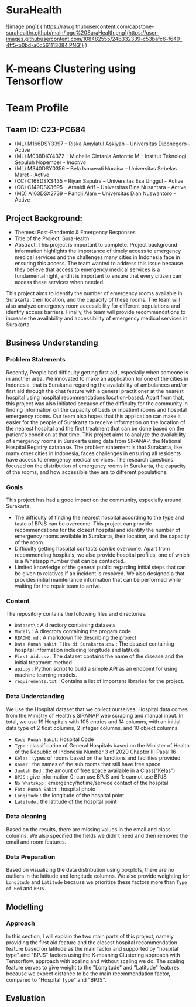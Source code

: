 # SuraHealth
![image.png]( {'https://raw.githubusercontent.com/capstone-surahealth/.github/main/logo%20SuraHealth.png](https://user-images.githubusercontent.com/108482555/246332339-c53bafc6-f640-4ff5-b0bd-a0c561113084.PNG'} )

# K-means Clustering using Tensorflow
# Team Profile
## Team ID: C23-PC684
 - (ML) M166DSY3397 – Riska Amylatul Askiyah – Universitas Diponegoro - Active
 - (ML) M038DKY4372 – Michelle Cintania Antontte M – Institut Teknologi Sepuluh Nopember - *Inactive*
 - (ML) M340DSY0356 – Bela Ismawati Nuraisa – Universitas Sebelas Maret - Active
 - (CC) C168DSX3435 – Riyan Saputra – Universitas Esa Unggul - Active
 - (CC) C149DSX3695 – Arnaldi Arif – Universitas Bina Nusantara - Active
 - (MD) A163DSX2739 – Pandji Alam – Universitas Dian Nuswantoro - Active

## Project Background:
- Themes:
  Post-Pandemic & Emergency Responses
- Title of the Project:
  SuraHealth
- Abstract:
  This project is important to complete. Project background information highlights the importance of timely access to emergency medical services and the challenges many cities in Indonesia face in ensuring this access. The team wanted to address this issue because they believe that access to emergency medical services is a fundamental right, and it is important to ensure that every citizen can access these services when needed.

This project aims to identify the number of emergency rooms available in Surakarta, their location, and the capacity of these rooms. The team will also analyze emergency room accessibility for different populations and identify access barriers. Finally, the team will provide recommendations to increase the availability and accessibility of emergency medical services in Surakarta.

## Business Understanding
### Problem Statements
  Recently, People had difficulty getting first aid, especially when someone is in another area. We innovated to make an application for one of the cities in Indonesia,  that is Surakarta regarding the availability of ambulances and/or first aid through the chat feature with a general practitioner at the nearest hospital using hospital recommendations location-based. Apart from that, this project was also initiated because of the difficulty for the community in finding information on the capacity of beds or inpatient rooms and hospital emergency rooms. Our team also hopes that this application can make it easier for the people of Surakarta to receive information on the location of the nearest hospital and the first treatment that can be done based on the patient's condition at that time.
This project aims to analyze the availability of emergency rooms in Surakarta using data from SIRANAP, the National Hospital Registry database. The problem statement is that Surakarta, like many other cities in Indonesia, faces challenges in ensuring all residents have access to emergency medical services. The research questions focused on the distribution of emergency rooms in Surakarta, the capacity of the rooms, and how accessible they are to different populations.

###  Goals
  This project has had a good impact on the community, especially around Surakarta.
- The difficulty of finding the nearest hospital according to the type and taste of BPJS can be overcome. This project can provide recommendations for the closest hospital and identify the number of emergency rooms available in Surakarta, their location, and the capacity of the room.
- Difficulty getting hospital contacts can be overcome. Apart from recommending hospitals, we also provide hospital profiles, one of which is a Whatsapp number that can be contacted.
- Limited knowledge of the general public regarding initial steps that can be given to relatives if an incident is resolved. We also designed a <first aid kit> that provides initial maintenance information that can be performed while waiting for the repair team to arrive.

### Content
The repository contains the following files and directories:
- `Dataset\` : A directory containing datasets
- `Model\` : A directory containing the progam code
- ```README.md``` : A markdown file describing the project
- `Data Rumah sakit Fiks di Surakarta.csv` : The dataset containing hospital information including longitude and latitude
- `First Aid.csv` : The dataset contains the name of the disease and the initial treatment method
- `api.py` : Python script to build a simple API as an endpoint for using machine learning models.
- `requirements.txt` : Contains a list of important libraries for the project.

### Data Understanding
We use the Hospital dataset that we collect ourselves. Hospital data comes from the Ministry of Health`s SIRANAP web scraping and manual input.
In total, we use 19 Hospitals with 105 entries and 14 columns, with an initial data type of 2 float columns, 2 integer columns, and 10 object columns.
- `Kode Rumah Sakit`: Hospital Code
- `Type` : classification of General Hospitals based on the Minister of Health of the Republic of Indonesia Number 3 of 2020 Chapter III Pasal 16
- `Kelas` : types of rooms based on the functions and facilities provided
- `Kamar` : the names of the sub rooms that still have free space
- `Jumlah Bed` : the amount of free space available in a Class(“Kelas”)
- `BPJS` : give information 0: can use BPJS and 1: cannot use BPJS
- `No WhatsApp` : emergency/hotline/service contact of the hospital 
- `Foto Rumah Sakit` : hospital photo
- `Longitude` : the longitude of the hospital point
- `Latitude` : the latitude of the hospital point

### Data cleaning
Based on the results, there are missing values in the email and class columns. We also specified the fields we didn`t need and then removed the email and room features.

### Data Preparation
Based on visualizing the data distribution using boxplots, there are no outliers in the latitude and longitude columns.
We also provide weighting for `Longitude` and `Latitude` because we prioritize these factors more than `Type of Bed` and `BPJS.`


## Modelling
### Approach
In this section, I will explain the two main parts of this project, namely providing the first aid feature and the closest hospital recommendation feature based on latitude as the main factor and supported by "hospital type" and "BPJS" factors using the K-meaning Clustering approach with Tensorflow.
approach with scaling and without scaling we do. The scaling feature serves to give weight to the "Longitude" and "Latitude" features because we expect distance to be the main recommendation factor, compared to "Hospital Type" and "BPJS".

## Evaluation

